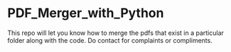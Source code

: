 # PDF_Merger_with_Python
This repo will let you know how to merge the pdfs that exist in a particular folder along with the code. Do contact for complaints or compliments.
